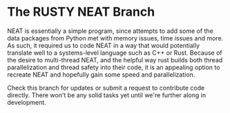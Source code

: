 # The RUSTY NEAT Branch
NEAT is essentially a simple program, since attempts to add some of the data packages from Python met with memory issues, time issues and more. As such, it required us to code NEAT in a way that would potentially translate well to a systems-level language such as C++ or Rust. Because of the desire to multi-thread NEAT, and the helpful way rust builds both thread parallelization and thread safety into their code, it is an appealing option to recreate NEAT and hopefully gain some speed and parallelization.

Check this branch for updates or submit a request to contribute code directly. There won't be any solid tasks yet until we're further along in development.
